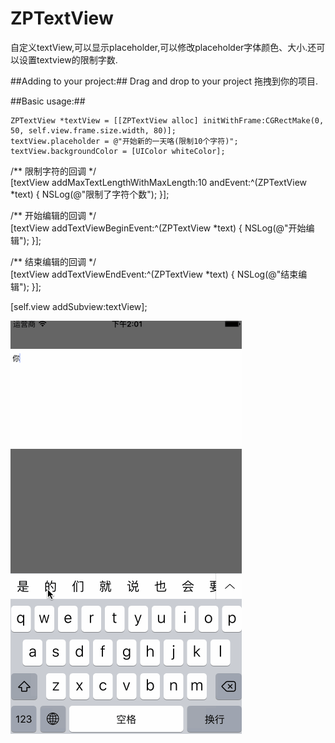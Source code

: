 # ZPTextView
自定义textView,可以显示placeholder,可以修改placeholder字体颜色、大小.还可以设置textview的限制字数.

##Adding to your project:##
Drag and drop to your project 拖拽到你的项目.

##Basic usage:##
<pre><code>ZPTextView *textView = [[ZPTextView alloc] initWithFrame:CGRectMake(0, 50, self.view.frame.size.width, 80)];
textView.placeholder = @"开始新的一天咯(限制10个字符)";
textView.backgroundColor = [UIColor whiteColor];</code></pre>
  
/** 限制字符的回调 */    
[textView addMaxTextLengthWithMaxLength:10 andEvent:^(ZPTextView *text) {
        NSLog(@"限制了字符个数");
}];
  
/** 开始编辑的回调 */  
[textView addTextViewBeginEvent:^(ZPTextView *text) {
        NSLog(@"开始编辑");
}];

/** 结束编辑的回调 */  
[textView addTextViewEndEvent:^(ZPTextView *text) {
       NSLog(@"结束编辑");
}];
    
[self.view addSubview:textView];


![示例图片](https://github.com/zhoupIT/ZPTextView/blob/master/textViewShow.gif?raw=true) 
